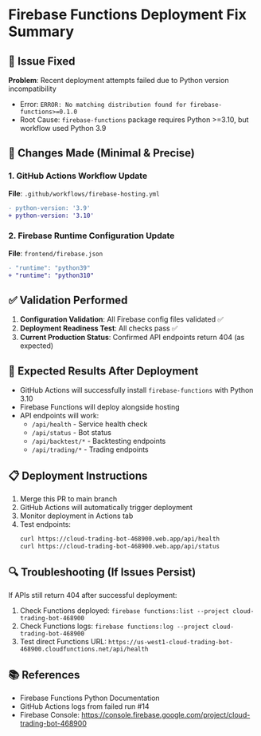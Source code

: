 # Firebase Functions Deployment Fix Summary

## 🎯 Issue Fixed
**Problem**: Recent deployment attempts failed due to Python version incompatibility
- Error: `ERROR: No matching distribution found for firebase-functions>=0.1.0`
- Root Cause: `firebase-functions` package requires Python >=3.10, but workflow used Python 3.9

## 🔧 Changes Made (Minimal & Precise)

### 1. GitHub Actions Workflow Update
**File**: `.github/workflows/firebase-hosting.yml`
```diff
- python-version: '3.9'
+ python-version: '3.10'
```

### 2. Firebase Runtime Configuration Update  
**File**: `frontend/firebase.json`
```diff
- "runtime": "python39"
+ "runtime": "python310"
```

## ✅ Validation Performed
1. **Configuration Validation**: All Firebase config files validated ✅
2. **Deployment Readiness Test**: All checks pass ✅
3. **Current Production Status**: Confirmed API endpoints return 404 (as expected)

## 🚀 Expected Results After Deployment
- GitHub Actions will successfully install `firebase-functions` with Python 3.10
- Firebase Functions will deploy alongside hosting
- API endpoints will work:
  - `/api/health` - Service health check
  - `/api/status` - Bot status
  - `/api/backtest/*` - Backtesting endpoints
  - `/api/trading/*` - Trading endpoints

## 📋 Deployment Instructions
1. Merge this PR to main branch
2. GitHub Actions will automatically trigger deployment
3. Monitor deployment in Actions tab
4. Test endpoints:
   ```bash
   curl https://cloud-trading-bot-468900.web.app/api/health
   curl https://cloud-trading-bot-468900.web.app/api/status
   ```

## 🔍 Troubleshooting (If Issues Persist)
If APIs still return 404 after successful deployment:
1. Check Functions deployed: `firebase functions:list --project cloud-trading-bot-468900`
2. Check Functions logs: `firebase functions:log --project cloud-trading-bot-468900`
3. Test direct Functions URL: `https://us-west1-cloud-trading-bot-468900.cloudfunctions.net/api/health`

## 📚 References
- Firebase Functions Python Documentation
- GitHub Actions logs from failed run #14
- Firebase Console: https://console.firebase.google.com/project/cloud-trading-bot-468900